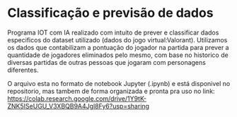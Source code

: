 # Classificação e previsão de dados
Programa IOT com IA realizado com intuito de prever e classificar dados especificos do dataset utilizado (dados do jogo virtual:Valorant).
Utilizamos os dados que contabilizam a pontuação do jogador na partida para prever a quantidade de jogadores eliminados pelo mesmo, com base no historico de diversas partidas de outras pessoas que jogaram com personagens diferentes.

O arquivo esta no formato de notebook Jupyter (.ipynb) e está disponivel no repositorio, mas tambem de forma organizada e pronta pra uso no link:
https://colab.research.google.com/drive/1Y9tK-ZNK5ISeUGU_V3XBQB9A4Jgl8Fy6?usp=sharing


